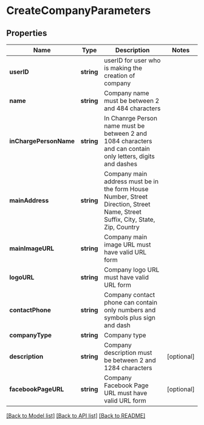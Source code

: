 # CreateCompanyParameters

## Properties
Name | Type | Description | Notes
------------ | ------------- | ------------- | -------------
**userID** | **string** | userID for user who is making the creation of company | 
**name** | **string** | Company name must be between 2 and 484 characters | 
**inChargePersonName** | **string** | In Chanrge Person name must be between 2 and 1084 characters and can contain only letters, digits and dashes | 
**mainAddress** | **string** | Company main address must be in the form House Number, Street Direction, Street Name, Street Suffix, City, State, Zip, Country | 
**mainImageURL** | **string** | Company main image URL must have valid URL form | 
**logoURL** | **string** | Company logo URL must have valid URL form | 
**contactPhone** | **string** | Company contact phone can contain only numbers and symbols plus sign and dash | 
**companyType** | **string** | Company type | 
**description** | **string** | Company description must be between 2 and 1284 characters | [optional] 
**facebookPageURL** | **string** | Company Facebook Page URL must have valid URL form | [optional] 

[[Back to Model list]](../README.md#documentation-for-models) [[Back to API list]](../README.md#documentation-for-api-endpoints) [[Back to README]](../README.md)


